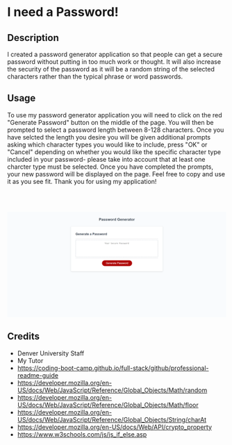 # I need a Password!

## Description

I created a password generator application so that people can get a secure password without putting in too much work or thought. It will also increase the security of the password as it will be a random string of the selected characters rather than the typical phrase or word passwords. 


## Usage

To use my password generator application you will need to click on the red "Generate Password" button on the middle of the page. You will then be prompted to select a password length between 8-128 characters. Once you have selcted the length you desire you will be given additional prompts asking which character types you would like to include, press "OK" or "Cancel" depending on whether you would like the specific character type included in your password- please take into account that at least one charcter type must be selected. Once you have completed the prompts, your new password will be displayed on the page. Feel free to copy and use it as you see fit. Thank you for using my application!

<br></br>

![Password Generator Application](./assets/img/Screenshot%202022-07-02%20202049.png)

## Credits

- Denver University Staff
- My Tutor
- https://coding-boot-camp.github.io/full-stack/github/professional-readme-guide
- https://developer.mozilla.org/en-US/docs/Web/JavaScript/Reference/Global_Objects/Math/random
- https://developer.mozilla.org/en-US/docs/Web/JavaScript/Reference/Global_Objects/Math/floor
- https://developer.mozilla.org/en-US/docs/Web/JavaScript/Reference/Global_Objects/String/charAt
- https://developer.mozilla.org/en-US/docs/Web/API/crypto_property
- https://www.w3schools.com/js/js_if_else.asp
